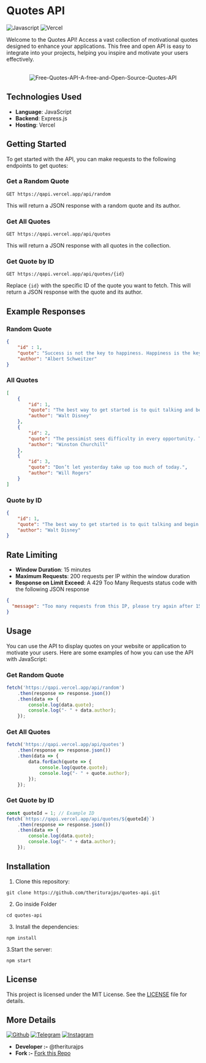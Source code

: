 # Quotes API

![Javascript](https://img.shields.io/badge/JavaScript-F7DF1E.svg?style=for-the-badge&logo=JavaScript&logoColor=black) ![Vercel](https://img.shields.io/badge/Vercel-000000.svg?style=for-the-badge&logo=Vercel&logoColor=white)

Welcome to the Quotes API! Access a vast collection of motivational quotes designed to enhance your applications. This free and open API is easy to integrate into your projects, helping you inspire and motivate your users effectively.

<div align='center'>
  <br>
  <img src="https://github.com/user-attachments/assets/b989a196-34e8-4b42-9e9a-9351608a2248" alt="Free-Quotes-API-A-free-and-Open-Source-Quotes-API">
  <br>
</div>

## Technologies Used

- **Language**: JavaScript
- **Backend**: Express.js
- **Hosting**: Vercel

## Getting Started

To get started with the API, you can make requests to the following endpoints to get quotes:

### Get a Random Quote

```
GET https://qapi.vercel.app/api/random
```

This will return a JSON response with a random quote and its author.

### Get All Quotes

```
GET https://qapi.vercel.app/api/quotes
```

This will return a JSON response with all quotes in the collection.

### Get Quote by ID

```
GET https://qapi.vercel.app/api/quotes/{id}
```

Replace `{id}` with the specific ID of the quote you want to fetch. This will return a JSON response with the quote and its author.

## Example Responses

### Random Quote

```json
{
    "id" : 1, 
    "quote": "Success is not the key to happiness. Happiness is the key to success. If you love what you are doing, you will be successful.",
    "author": "Albert Schweitzer"
}
```

### All Quotes

```json
[
    {
        "id": 1,
        "quote": "The best way to get started is to quit talking and begin doing.",
        "author": "Walt Disney"
    },
    {
        "id": 2,
        "quote": "The pessimist sees difficulty in every opportunity. The optimist sees opportunity in every difficulty.",
        "author": "Winston Churchill"
    },
    {
        "id": 3,
        "quote": "Don’t let yesterday take up too much of today.",
        "author": "Will Rogers"
    }
]
```

### Quote by ID

```json
{
    "id": 1,
    "quote": "The best way to get started is to quit talking and begin doing.",
    "author": "Walt Disney"
}
```

## Rate Limiting
- **Window Duration**: 15 minutes
- **Maximum Requests**: 200 requests per IP within the window duration
- **Response on Limit Exceed**: A 429 Too Many Requests status code with the following JSON response

```json
{
  "message": "Too many requests from this IP, please try again after 15 minutes"
}
```

## Usage

You can use the API to display quotes on your website or application to motivate your users. Here are some examples of how you can use the API with JavaScript:

### Get Random Quote

```javascript
fetch('https://qapi.vercel.app/api/random')
    .then(response => response.json())
    .then(data => {
        console.log(data.quote);
        console.log("- " + data.author);
    });
```

### Get All Quotes

```javascript
fetch('https://qapi.vercel.app/api/quotes')
    .then(response => response.json())
    .then(data => {
        data.forEach(quote => {
            console.log(quote.quote);
            console.log("- " + quote.author);
        });
    });
```

### Get Quote by ID

```javascript
const quoteId = 1; // Example ID
fetch(`https://qapi.vercel.app/api/quotes/${quoteId}`)
    .then(response => response.json())
    .then(data => {
        console.log(data.quote);
        console.log("- " + data.author);
    });
```

## Installation

1. Clone this repository:
```
git clone https://github.com/theriturajps/quotes-api.git
```
2. Go inside Folder
```
cd quotes-api
```
3. Install the dependencies:
```
npm install
```
3.Start the server:
```
npm start
```

## License

This project is licensed under the MIT License. See the [LICENSE](LICENSE) file for details.

## More Details

<a href="https://github.com/theriturajps">![Github](https://img.shields.io/badge/GitHub-181717.svg?style=for-the-badge&logo=GitHub&logoColor=white)</a> <a href="https://telegram.me/riturajps">![Telegram](https://img.shields.io/badge/Telegram-26A5E4.svg?style=for-the-badge&logo=Telegram&logoColor=white)</a> <a href="https://instagram.com/riturajps">![Instagram](https://img.shields.io/badge/Instagram-E4405F.svg?style=for-the-badge&logo=Instagram&logoColor=white)</a>


- **Developer :-** @theriturajps
- **Fork :-** [Fork this Repo](https://github.com/theriturajps/Quotes-API/fork)
